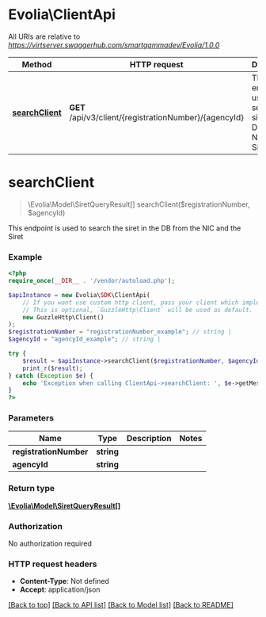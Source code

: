 # Evolia\ClientApi

All URIs are relative to *https://virtserver.swaggerhub.com/smartgammadev/Evolia/1.0.0*

Method | HTTP request | Description
------------- | ------------- | -------------
[**searchClient**](ClientApi.md#searchclient) | **GET** /api/v3/client/{registrationNumber}/{agencyId} | This endpoint is used to search the siret in the DB from the NIC and the Siret

# **searchClient**
> \Evolia\Model\SiretQueryResult[] searchClient($registrationNumber, $agencyId)

This endpoint is used to search the siret in the DB from the NIC and the Siret

### Example
```php
<?php
require_once(__DIR__ . '/vendor/autoload.php');

$apiInstance = new Evolia\SDK\ClientApi(
    // If you want use custom http client, pass your client which implements `GuzzleHttp\ClientInterface`.
    // This is optional, `GuzzleHttp\Client` will be used as default.
    new GuzzleHttp\Client()
);
$registrationNumber = "registrationNumber_example"; // string | 
$agencyId = "agencyId_example"; // string | 

try {
    $result = $apiInstance->searchClient($registrationNumber, $agencyId);
    print_r($result);
} catch (Exception $e) {
    echo 'Exception when calling ClientApi->searchClient: ', $e->getMessage(), PHP_EOL;
}
?>
```

### Parameters

Name | Type | Description  | Notes
------------- | ------------- | ------------- | -------------
 **registrationNumber** | **string**|  |
 **agencyId** | **string**|  |

### Return type

[**\Evolia\Model\SiretQueryResult[]**](../Model/SiretQueryResult.md)

### Authorization

No authorization required

### HTTP request headers

 - **Content-Type**: Not defined
 - **Accept**: application/json

[[Back to top]](#) [[Back to API list]](../../README.md#documentation-for-api-endpoints) [[Back to Model list]](../../README.md#documentation-for-models) [[Back to README]](../../README.md)

